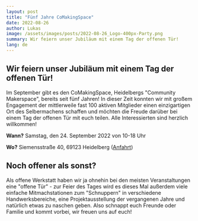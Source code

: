 ```yaml
---
layout: post
title: "Fünf Jahre CoMakingSpace"
date: 2022-08-26 
author: Lukas
image: /assets/images/posts/2022-08-26_Logo-400px-Party.png
summary: Wir feiern unser Jubiläum mit einem Tag der offenen Tür!
lang: de
---
```

## Wir feiern unser Jubiläum mit einem Tag der offenen Tür! ##

Im September gibt es den CoMakingSpace, Heidelbergs "Community Makerspace", bereits seit fünf Jahren! In dieser Zeit konnten wir mit großem Engagement der mittlerweile fast 100 aktiven Mitglieder einen einzigartigen Ort des Selbermachens schaffen und möchten die Freude darüber bei einem Tag der offenen Tür mit euch teilen. Alle Interessierten sind herzlich willkommen!

**Wann?** Samstag, den 24. September 2022 von 10-18 Uhr

**Wo?** Siemensstraße 40, 69123 Heidelberg ([Anfahrt](https://wiki.comakingspace.de/Anfahrt))

## Noch offener als sonst? ##

Als offene Werkstatt haben wir ja ohnehin bei den meisten Veranstaltungen eine "offene Tür" -  zur Feier des Tages wird es dieses Mal außerdem viele einfache Mitmachstationen zum "Schnuppern" in verschiedene Handwerksbereiche, eine Projektausstellung der vergangenen Jahre und natürlich etwas zu naschen geben. Also schnappt euch Freunde oder Familie und kommt vorbei, wir freuen uns auf euch!
